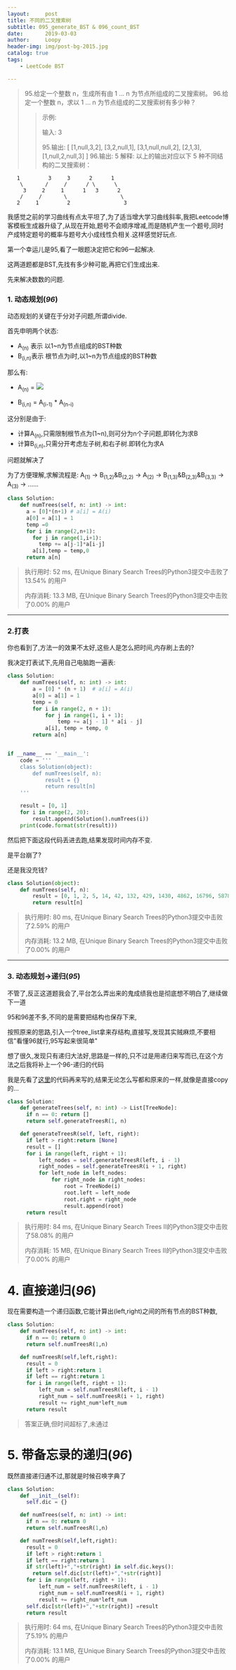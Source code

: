 ```yaml
---
layout:     post
title: 不同的二叉搜索树
subtitle: 095_generate_BST & 096_count_BST
date:       2019-03-03
author:     Loopy
header-img: img/post-bg-2015.jpg
catalog: true
tags:
    - LeetCode BST

---
```


>95.给定一个整数 n，生成所有由 1 ... n 为节点所组成的二叉搜索树。
>96.给定一个整数 n，求以 1 ... n 为节点组成的二叉搜索树有多少种？
>
>>示例:
>>
>>输入: 3
>>
>>95.输出:
>>[
>>  [1,null,3,2],
>>  [3,2,null,1],
>>  [3,1,null,null,2],
>>  [2,1,3],
>>  [1,null,2,null,3]
>>]
>>96.输出: 5
>>解释:
>>以上的输出对应以下 5 种不同结构的二叉搜索树：
>>
```
   1         3     3      2      1
    \       /     /      / \      \
     3     2     1      1   3      2
    /     /       \                 \
   2     1         2                 3
   ```

我感觉之前的学习曲线有点太平坦了,为了适当增大学习曲线斜率,我把Leetcode博客模板生成器升级了,从现在开始,题号不会顺序增减,而是随机产生一个题号,同时产成特定题号的概率与题号大小成线性负相关.这样感觉好玩点.

第一个幸运儿是95,看了一眼题决定把它和96一起解决.

这两道题都是BST,先找有多少种可能,再把它们生成出来.

先来解决数数的问题.

### 1. 动态规划(*96*)

动态规划的关键在于分对子问题,所谓divide.

首先申明两个状态:
- A<sub>(n)</sub> 表示 以1~n为节点组成的BST种数
- B<sub>(i,n)</sub>表示 根节点为i时,以1~n为节点组成的BST种数

那么有:
- A<sub>(n)</sub> =  <img src="https://www.zhihu.com/equation?tex=
\sum_{i=1}^{i=n}B_(i,n)" />

- B<sub>(i,n)</sub> =  A<sub>(i-1)</sub> * A<sub>(n-i)</sub>

这分别是由于:
- 计算A<sub>(n)</sub>,只需限制根节点为(1~n),则可分为n个子问题,即转化为求B
- 计算B<sub>(i,n)</sub>,只需分开考虑左子树,和右子树.即转化为求A

问题就解决了

为了方便理解,求解流程是:
A<sub>(1)</sub> -> B<sub>(1,2)</sub>&B<sub>(2,2)</sub> -> A<sub>(2)</sub> -> B<sub>(1,3)</sub>&B<sub>(2,3)</sub>&B<sub>(3,3)</sub> -> A<sub>(3)</sub> -> ......

```python
class Solution:
    def numTrees(self, n: int) -> int:
      a = [0]*(n+1) # a[i] = A(i)
      a[0] = a[1] = 1
      temp =0
      for i in range(2,n+1):
        for j in range(1,i+1):
          temp += a[j-1]*a[i-j]
        a[i],temp = temp,0
      return a[n]
```

>执行用时: 52 ms, 在Unique Binary Search Trees的Python3提交中击败了13.54% 的用户
>
>内存消耗: 13.3 MB, 在Unique Binary Search Trees的Python3提交中击败了0.00% 的用户

---
### 2.打表
你也看到了,方法一的效果不太好,这些人是怎么把时间,内存刷上去的?

我决定打表试下,先用自己电脑跑一遍表:

```python
class Solution:
    def numTrees(self, n: int) -> int:
        a = [0] * (n + 1)  # a[i] = A(i)
        a[0] = a[1] = 1
        temp = 0
        for i in range(2, n + 1):
            for j in range(1, i + 1):
                temp += a[j - 1] * a[i - j]
            a[i], temp = temp, 0
        return a[n]


if __name__ == '__main__':
    code = '''
    class Solution(object):
        def numTrees(self, n):
            result = {}
            return result[n]
    '''

    result = [0, 1]
    for i in range(2, 20):
        result.append(Solution().numTrees(i))
    print(code.format(str(result)))

```

然后把下面这段代码丢进去跑,结果发现时间内存不变.

是平台崩了?

还是我没充钱?

```python
class Solution(object):
    def numTrees(self, n):
        result = [0, 1, 2, 5, 14, 42, 132, 429, 1430, 4862, 16796, 58786, 208012, 742900, 2674440, 9694845, 35357670, 129644790, 477638700, 1767263190]
        return result[n]
```

>执行用时: 80 ms, 在Unique Binary Search Trees的Python3提交中击败了2.59% 的用户
>
>内存消耗: 13.2 MB, 在Unique Binary Search Trees的Python3提交中击败了0.00% 的用户

---
### 3. 动态规划->递归(*95*)

不管了,反正这道题我会了,平台怎么弄出来的鬼成绩我也是彻底想不明白了,继续做下一道

95和96差不多,不同的是需要把结构也保存下来,

按照原来的思路,引入一个tree_list拿来存结构,直接写,发现其实贼麻烦,不要相信"看懂96就行,95写起来很简单"

想了很久,发现只有递归大法好,思路是一样的,只不过是用递归来写而已,在这个方法之后我将补上一个96-递归的代码

我是先看了[这里](https://blog.csdn.net/fuxuemingzhu/article/details/80778651)的代码再来写的,结果无论怎么写都和原来的一样,就像是直接copy的...

```python
class Solution:
    def generateTrees(self, n: int) -> List[TreeNode]:
      if n == 0: return []
      return self.generateTreesR(1, n)

    def generateTreesR(self, left, right):
      if left > right:return [None]
      result = []
      for i in range(left, right + 1):
          left_nodes = self.generateTreesR(left, i - 1)
          right_nodes = self.generateTreesR(i + 1, right)
          for left_node in left_nodes:
              for right_node in right_nodes:
                  root = TreeNode(i)
                  root.left = left_node
                  root.right = right_node
                  result.append(root)
      return result
```

>执行用时: 84 ms, 在Unique Binary Search Trees II的Python3提交中击败了58.08% 的用户
>
>内存消耗: 15 MB, 在Unique Binary Search Trees II的Python3提交中击败了0.00% 的用户

# 4. 直接递归(*96*)
现在需要构造一个递归函数,它能计算出(left,right)之间的所有节点的BST种数,

```python
class Solution:
    def numTrees(self, n: int) -> int:
      if n == 0: return 0
      return self.numTreesR(1,n)

    def numTreesR(self,left,right):
      result = 0
      if left > right:return 1
      if left == right:return 1
      for i in range(left, right + 1):
          left_num = self.numTreesR(left, i - 1)
          right_num = self.numTreesR(i + 1, right)
          result += right_num*left_num
      return result
```
> 答案正确,但时间超标了,未通过

# 5. 带备忘录的递归(*96*)

既然直接递归通不过,那就是时候召唤字典了

``` python
class Solution:
    def __init__(self):
      self.dic = {}

    def numTrees(self, n: int) -> int:
      if n == 0: return 0
      return self.numTreesR(1,n)

    def numTreesR(self,left,right):
      result = 0
      if left > right:return 1
      if left == right:return 1
      if str(left)+","+str(right) in self.dic.keys():
        return self.dic[str(left)+","+str(right)]
      for i in range(left, right + 1):
          left_num = self.numTreesR(left, i - 1)
          right_num = self.numTreesR(i + 1, right)
          result += right_num*left_num
      self.dic[str(left)+","+str(right)] =result
      return result
```
>执行用时: 64 ms, 在Unique Binary Search Trees的Python3提交中击败了5.19% 的用户
>
>内存消耗: 13.1 MB, 在Unique Binary Search Trees的Python3提交中击败了0.00% 的用户
